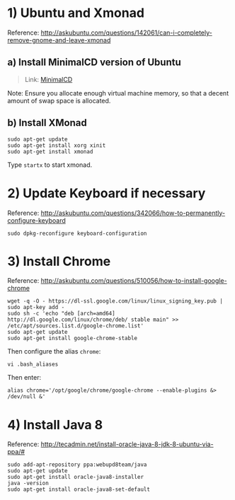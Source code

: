 # 1) Ubuntu and Xmonad
Reference: http://askubuntu.com/questions/142061/can-i-completely-remove-gnome-and-leave-xmonad

## a) Install MinimalCD version of Ubuntu
> Link: [MinimalCD](https://help.ubuntu.com/community/Installation/MinimalCD)

Note: Ensure you allocate enough virtual machine memory, so that a decent amount of swap space is allocated.

## b) Install XMonad
```shell
sudo apt-get update
sudo apt-get install xorg xinit
sudo apt-get install xmonad
```
Type `startx` to start xmonad.

# 2) Update Keyboard if necessary
Reference: http://askubuntu.com/questions/342066/how-to-permanently-configure-keyboard
```shell
sudo dpkg-reconfigure keyboard-configuration
```

# 3) Install Chrome
Reference: http://askubuntu.com/questions/510056/how-to-install-google-chrome
```shell
wget -q -O - https://dl-ssl.google.com/linux/linux_signing_key.pub | sudo apt-key add - 
sudo sh -c 'echo "deb [arch=amd64] http://dl.google.com/linux/chrome/deb/ stable main" >> /etc/apt/sources.list.d/google-chrome.list'
sudo apt-get update 
sudo apt-get install google-chrome-stable
```
Then configure the alias `chrome`:
```shell
vi .bash_aliases
```
Then enter:
```shell
alias chrome='/opt/google/chrome/google-chrome --enable-plugins &> /dev/null &'
```

# 4) Install Java 8
Reference: http://tecadmin.net/install-oracle-java-8-jdk-8-ubuntu-via-ppa/#
```shell
sudo add-apt-repository ppa:webupd8team/java
sudo apt-get update
sudo apt-get install oracle-java8-installer
java -version
sudo apt-get install oracle-java8-set-default
```
